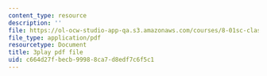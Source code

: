 ```yaml
---
content_type: resource
description: ''
file: https://ol-ocw-studio-app-qa.s3.amazonaws.com/courses/8-01sc-classical-mechanics-fall-2016/c664d27fbecb99988ca7d8edf7c6f5c1_H7xmTMQ265s.pdf
file_type: application/pdf
resourcetype: Document
title: 3play pdf file
uid: c664d27f-becb-9998-8ca7-d8edf7c6f5c1
---
```

